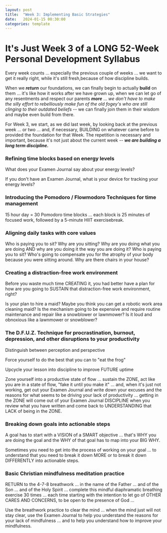```yaml
---
layout: post
title:  "Week 3: Implementing Basic Strategies"
date:   2024-01-15 00:30:00
categories: template
---
```



# It's Just Week 3 of a LONG 52-Week Personal Development Syllabus

Every week counts ... especially the previous couple of weeks ... we want to get it really right, while it's still fresh,because of how discipline builds.

When we ***return*** our foundations, we can finally begin to actually **build** on them ... it's like how it works after we have grown up, when we can let go of any resentments and respect our parents ***more*** ... *we don't have to make the silly effort to rebelliously make fun of the old fogey's who are still clinging to their outdated beliefs* -- we can finally join them in their wisdom and maybe even build from there.

For Week 3, we start, as we did last week, by looking back at the previous week ... or two ... and, if necessary, BUILDING on whatever came before to provided the foundation for that Week. The repetition is necessary and important, because it's not just about the current week -- ***we are building a long term discipline.***

### Refining time blocks based on energy levels

What does your Examen Journal say about your energy levels?

If you don't have an Examen Journal, what is your device for tracking your energy levels?

### Introducing the Pomodoro / Flowmodoro Techniques for time management

15 hour day = 30 Pomodoro time blocks ... each block is 25 minutes of focused work, followed by a 5-minute HIIT exercisebreak.

### Aligning daily tasks with core values

Who is paying you to sit? Why are you sitting? Why are you doing what you are doing AND why are you doing it the way you are doing it? Who is paying you to sit? Who's going to compensate you for the atrophy of your body because you were sitting around. Why are there chairs in your house?

### Creating a distraction-free work environment

Before you waste much time CREATING it, you had better have a plan for how are you going to SUSTAIN that distraction-free work environment, right? 

Is your plan to hire a maid? Maybe you think you can get a robotic work area cleaning maid? Is the mechanism going to be expensive and require routine maintenance and repair like a snowblower or lawnmower? Is it loud and obnoxious like a lawnmower or snowblower?

### The D.F.U.Z. Technique for procrastination, burnout, depression, and other disruptions to your productivity

Distinguish between perception and perspective

Force yourself to do the best that you can to "eat the frog" 

Upcycle your lesson into discipline to improve FUTURE uptime

Zone yourself into a productive state of flow ... sustain the ZONE, act like you are in a state of flow, "fake it until you make it" ... and, when it's just not working, get out your Examen Journal and write down your excuses and the reasons for what seems to be driving your lack of productivity ... getting in the ZONE will come out of your Examen Journal DISCIPLINE when you review what you have written and come back to UNDERSTANDING that LACK of being in the ZONE.

### Breaking down goals into actionable steps

A goal has to start with a VISION of a SMART objective ... that's WHY you are doing the goal and the WHY of that goal has to map into your BIG WHY. 

Sometimes you need to get into the process of working on your goal ... to understand that you need to break it down MORE or to break it down DIFFERENTLY into actionable steps.

### Basic Christian mindfulness meditation practice

RETURN to the 4-7-8 breathwork ... in the name of the Father ... and of the Son ... and of the Holy Spirit ... complete this mindful diaphramatic breathing exercise 30 times ... each time starting with the intention to let go of OTHER CARES AND CONCERNS, to be open to the presence of God ... 

Use the breathwork practice to clear the mind ... when the mind just will not stay clear, use the Examen Journal to help you understand the reasons for your lack of mindfulness ... and to help you understand how to improve your mindfulness.

